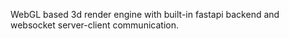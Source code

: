 WebGL based 3d render engine with built-in fastapi backend and websocket server-client communication.
